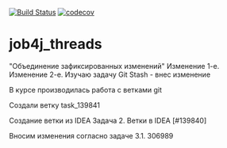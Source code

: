 [![Build Status](https://www.travis-ci.com/AlexeyEsipov/job4j_threads.svg?branch=master)](https://www.travis-ci.com/AlexeyEsipov/job4j_threads)
[![codecov](https://codecov.io/gh/AlexeyEsipov/job4j_threads/branch/master/graph/badge.svg?token=1GTNT8074I)](https://codecov.io/gh/AlexeyEsipov/job4j_threads)
# job4j_threads

"Объединение зафиксированных изменений"
Изменение 1-е.
Изменение 2-е.
Изучаю задачу Git Stash - внес изменение 

В курсе производилась работа с ветками git

Создали ветку task_139841

Создание ветки из IDEA Задача 2. Ветки в IDEA [#139840]

Вносим изменения согласно задаче 3.1. 306989